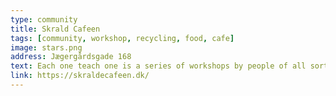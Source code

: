 ```yaml
---
type: community
title: Skrald Cafeen
tags: [community, workshop, recycling, food, cafe]
image: stars.png
address: Jægergårdsgade 168
text: Each one teach one is a series of workshops by people of all sorts of skills. Hold in Frontloberne. Check website for the upcoming events.
link: https://skraldecafeen.dk/
---
```

